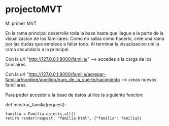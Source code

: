 # projectoMVT
Mi primer MVT

En la rama principal desarrolle toda la base hasta que llegue a la parte de la visualizacion de los familiares. Como no sabia como hacerlo, cree una rama por las dudas que empiece a fallar todo. Al terminar la visualizacion uni la rama secundaria a la principal.

Con la url "http://127.0.0.1:8000/familia/" --> accedes a la carga de los familaires.

Con la url "http://127.0.0.1:8000/familia/agregar-familiar/nombre/apellido/num_de_la_suerte/nacimiento --> creas nuevos familiares.
  
Para poder acceder a la base de datos utilice la siguiente funcion:
  
  def mostrar_familia(request):
  
    familia = Familia.objects.all()
    return render(request, "familia.html", {"familia": familia})
  

